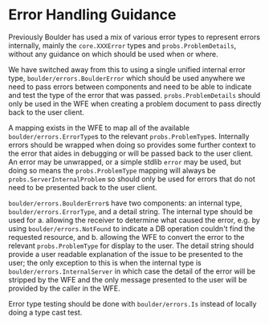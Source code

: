 # Error Handling Guidance

Previously Boulder has used a mix of various error types to represent errors internally, mainly the `core.XXXError` types and `probs.ProblemDetails`, without any guidance on which should be used when or where.

We have switched away from this to using a single unified internal error type, `boulder/errors.BoulderError` which should be used anywhere we need to pass errors between components and need to be able to indicate and test the type of the error that was passed. `probs.ProblemDetails` should only be used in the WFE when creating a problem document to pass directly back to the user client.

A mapping exists in the WFE to map all of the available `boulder/errors.ErrorType`s to the relevant `probs.ProblemType`s. Internally errors should be wrapped when doing so provides some further context to the error that aides in debugging or will be passed back to the user client. An error may be unwrapped, or a simple stdlib `error` may be used, but doing so means the `probs.ProblemType` mapping will always be `probs.ServerInternalProblem` so should only be used for errors that do not need to be presented back to the user client.

`boulder/errors.BoulderError`s have two components: an internal type, `boulder/errors.ErrorType`, and a detail string. The internal type should be used for a. allowing the receiver to determine what caused the error, e.g. by using `boulder/errors.NotFound` to indicate a DB operation couldn't find the requested resource, and b. allowing the WFE to convert the error to the relevant `probs.ProblemType` for display to the user. The detail string should provide a user readable explanation of the issue to be presented to the user; the only exception to this is when the internal type is `boulder/errors.InternalServer` in which case the detail of the error will be stripped by the WFE and the only message presented to the user will be provided by the caller in the WFE.

Error type testing should be done with `boulder/errors.Is` instead of locally doing a type cast test. 

